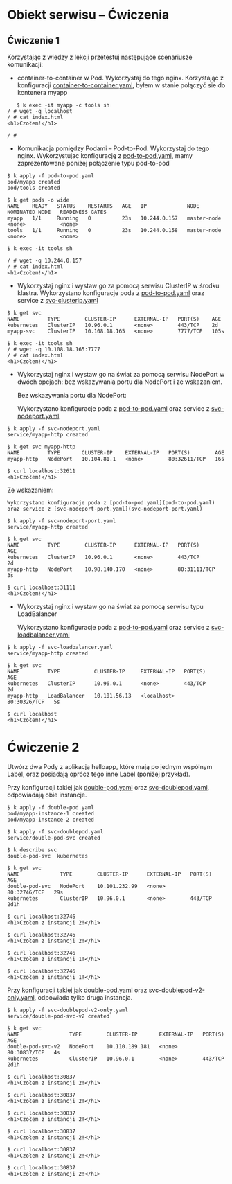 # Obiekt serwisu – Ćwiczenia
## Ćwiczenie 1

Korzystając z wiedzy z lekcji przetestuj następujące scenariusze komunikacji:

 - container-to-container w Pod. Wykorzystaj do tego nginx.
    Korzystając z konfiguracji [container-to-container.yaml](container-to-container.yaml), byłem w stanie połączyć sie do kontenera myapp

```
   $ k exec -it myapp -c tools sh
/ # wget -q localhost
/ # cat index.html 
<h1>Czołem!</h1>

/ # 
```

 - Komunikacja pomiędzy Podami – Pod-to-Pod. Wykorzystaj do tego nginx.
    Wykorzystujac konfigurację z [pod-to-pod.yaml](pod-to-pod.yaml), mamy zaprezentowane poniżej połączenie typu pod-to-pod
   
```
$ k apply -f pod-to-pod.yaml 
pod/myapp created
pod/tools created

$ k get pods -o wide
NAME    READY   STATUS    RESTARTS   AGE   IP             NODE          NOMINATED NODE   READINESS GATES
myapp   1/1     Running   0          23s   10.244.0.157   master-node   <none>           <none>
tools   1/1     Running   0          23s   10.244.0.158   master-node   <none>           <none>

$ k exec -it tools sh

/ # wget -q 10.244.0.157
/ # cat index.html 
<h1>Czołem!</h1>
```

 - Wykorzystaj nginx i wystaw go za pomocą serwisu ClusterIP w środku klastra.
    Wykorzystano konfiguracje poda z [pod-to-pod.yaml](pod-to-pod.yaml) oraz service z [svc-clusterip.yaml](svc-clusterip.yaml)

```
$ k get svc
NAME         TYPE        CLUSTER-IP      EXTERNAL-IP   PORT(S)    AGE
kubernetes   ClusterIP   10.96.0.1       <none>        443/TCP    2d
myapp-svc    ClusterIP   10.108.18.165   <none>        7777/TCP   105s

$ k exec -it tools sh
/ # wget -q 10.108.18.165:7777
/ # cat index.html 
<h1>Czołem!</h1>
```

 - Wykorzystaj nginx i wystaw go na świat za pomocą serwisu NodePort w dwóch opcjach: bez wskazywania portu dla NodePort i ze wskazaniem.

   Bez wskazywania portu dla NodePort:

    Wykorzystano konfiguracje poda z [pod-to-pod.yaml](pod-to-pod.yaml) oraz service z [svc-nodeport.yaml](svc-nodeport.yaml)

```
$ k apply -f svc-nodeport.yaml 
service/myapp-http created

$ k get svc myapp-http 
NAME         TYPE       CLUSTER-IP    EXTERNAL-IP   PORT(S)        AGE
myapp-http   NodePort   10.104.81.1   <none>        80:32611/TCP   16s

$ curl localhost:32611
<h1>Czołem!</h1>

```

   Ze wskazaniem:

    Wykorzystano konfiguracje poda z [pod-to-pod.yaml](pod-to-pod.yaml) oraz service z [svc-nodeport-port.yaml](svc-nodeport-port.yaml)

```
$ k apply -f svc-nodeport-port.yaml 
service/myapp-http created

$ k get svc 
NAME         TYPE        CLUSTER-IP      EXTERNAL-IP   PORT(S)        AGE
kubernetes   ClusterIP   10.96.0.1       <none>        443/TCP        2d
myapp-http   NodePort    10.98.140.170   <none>        80:31111/TCP   3s

$ curl localhost:31111
<h1>Czołem!</h1>
```

 - Wykorzystaj nginx i wystaw go na świat za pomocą serwisu typu LoadBalancer

    Wykorzystano konfiguracje poda z [pod-to-pod.yaml](pod-to-pod.yaml) oraz service z [svc-loadbalancer.yaml](svc-loadbalancer.yaml)

```
$ k apply -f svc-loadbalancer.yaml 
service/myapp-http created

$ k get svc
NAME         TYPE           CLUSTER-IP     EXTERNAL-IP   PORT(S)        AGE
kubernetes   ClusterIP      10.96.0.1      <none>        443/TCP        2d
myapp-http   LoadBalancer   10.101.56.13   <localhost>     80:30326/TCP   5s

$ curl localhost
<h1>Czołem!</h1>
```


# Ćwiczenie 2

Utwórz dwa Pody z aplikacją helloapp, które mają po jednym wspólnym Label, oraz posiadają oprócz tego inne Label (poniżej przykład).
 
Przy konfiguracji takiej jak [double-pod.yaml](double-pod.yaml) oraz [svc-doublepod.yaml](svc-doublepod.yaml), odpowiadają obie instancje.

```
$ k apply -f double-pod.yaml 
pod/myapp-instance-1 created
pod/myapp-instance-2 created

$ k apply -f svc-doublepod.yaml 
service/double-pod-svc created

$ k describe svc 
double-pod-svc  kubernetes      

$ k get svc 
NAME             TYPE        CLUSTER-IP      EXTERNAL-IP   PORT(S)        AGE
double-pod-svc   NodePort    10.101.232.99   <none>        80:32746/TCP   29s
kubernetes       ClusterIP   10.96.0.1       <none>        443/TCP        2d1h

$ curl localhost:32746
<h1>Czołem z instancji 2!</h1>

$ curl localhost:32746
<h1>Czołem z instancji 2!</h1>

$ curl localhost:32746
<h1>Czołem z instancji 1!</h1>

$ curl localhost:32746
<h1>Czołem z instancji 1!</h1>
```

Przy konfiguracji takiej jak [double-pod.yaml](double-pod.yaml) oraz [svc-doublepod-v2-only.yaml](svc-doublepod-v2-only.yaml), odpowiada tylko druga instancja.

```
$ k apply -f svc-doublepod-v2-only.yaml 
service/double-pod-svc-v2 created

$ k get svc 
NAME                TYPE        CLUSTER-IP       EXTERNAL-IP   PORT(S)        AGE
double-pod-svc-v2   NodePort    10.110.189.181   <none>        80:30837/TCP   4s
kubernetes          ClusterIP   10.96.0.1        <none>        443/TCP        2d1h

$ curl localhost:30837
<h1>Czołem z instancji 2!</h1>

$ curl localhost:30837
<h1>Czołem z instancji 2!</h1>

$ curl localhost:30837
<h1>Czołem z instancji 2!</h1>

$ curl localhost:30837
<h1>Czołem z instancji 2!</h1>

$ curl localhost:30837
<h1>Czołem z instancji 2!</h1>

$ curl localhost:30837
<h1>Czołem z instancji 2!</h1>
```